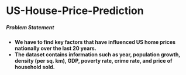 # US-House-Price-Prediction

<h5>Problem Statement</h5>

* **We have to find key factors that have influenced US home prices nationally over the last 20 years.**
* **The dataset contains information such as year, population growth, density (per sq. km), GDP, poverty rate, crime rate, and price of household sold.**
